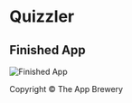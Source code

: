 # Quizzler

## Finished App
![Finished App](https://github.com/londonappbrewery/Images/blob/master/Quizzler.gif)

       
        

Copyright © The App Brewery
